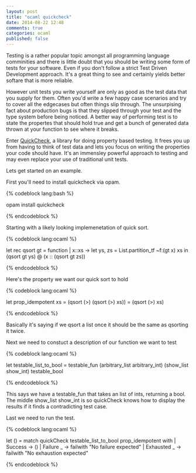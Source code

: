 ```yaml
---
layout: post
title: "ocaml quickcheck"
date: 2014-08-22 12:48
comments: true
categories: ocaml
published: false
---
```


Testing is a rather popular topic amongst all programming language comminities
and there is little doubt that you should be writing some form of tests for your
software. Even if you don't follow a strict Test Driven Development approach.
It's a great thing to see and certainly yields better softare that is more
reliable.

However unit tests you write yourself are only as good as the test data that you
supply for them. Often you'd write a few happy case scenarios and try to cover
all the edgecases but often things slip through. The unsurpising fact about
production bugs is that they slipped through your test and the type system
before being noticed. A better way of performing test is to state the propertes
that should hold true and get a bunch of generated data thrown at your function
to see where it breaks.

Enter [QuickCheck](github.com/avsm/quickcheck), a library for doing property
based testing. It frees you up from having to think of test data and lets you
focus on writing the properties your code should have. It's an immensley
powerful approach to testing and may even replace your use of traditional unit
tests.


Lets get started on an example.

First you'll need to install quickcheck via opam.

{% codeblock lang:bash %}

opam install quickcheck

{% endcodeblock %}


Starting with a likely looking implemenetation of quick sort.

{% codeblock lang:ocaml %}

let rec qsort gt = function
  | x::xs ->
      let ys, zs = List.partition_tf ~f:(gt x) xs in
      (qsort gt ys) @ (x :: (qsort gt zs))

{% endcodeblock %}

Here's the property we want our quick sort to hold

{% codeblock lang:ocaml %}

let prop_idempotent xs =
  (qsort (>) (qsort (>) xs)) = (qsort (>) xs)

{% endcodeblock %}

Basically it's saying if we qsort a list once it should be the same as qsorting
it twice.

Next we need to constuct a description of our function we want to test

{% codeblock lang:ocaml %}

let testable_list_to_bool =
  testable_fun (arbitrary_list arbitrary_int) (show_list show_int) testable_bool

{% endcodeblock %}

This says we have a testable_fun that takes an list of ints, returning a bool.
The middle show_list show_int is so quickCheck knows how to display the results
if it finds a contradicting test case.

Last we need to run the test.

{% codeblock lang:ocaml %}

let () =
  match quickCheck testable_list_to_bool prop_idempotent with
  | Success -> ()
  | Failure _ -> failwith "No failure expected"
  | Exhausted _ -> failwith "No exhaustion expected"

{% endcodeblock %}
